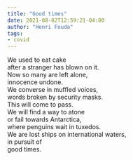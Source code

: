 ```yaml
---
title: "Good times"
date: 2021-08-02T12:59:21-04:00
author: "Henri Fouda"
tags:
- covid
---
```

We used to eat cake\
after a stranger has blown on it.\
Now so many are left alone,\
innocence undone.\
We converse in muffled voices,\
words broken by security masks.\
This will come to pass.\
We will find a way to atone\
or fail towards Antarctica, \
where penguins wait in tuxedos.\
We are lost ships on international waters,\
in pursuit of \
good times.

